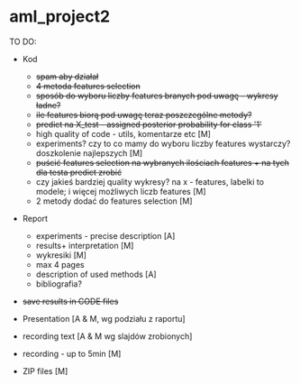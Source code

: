 # aml_project2


TO DO:

* Kod
  - ~~spam aby działał~~
  - ~~4 metoda features selection~~
  - ~~sposób do wyboru liczby features branych pod uwagę - wykresy ładne?~~ 
  - ~~ile features biorą pod uwagę teraz poszczególne metody?~~
  - ~~predict na X_test - assigned posterior probability for class '1'~~
  - high quality of code - utils, komentarze etc [M]
  - experiments? czy to co mamy do wyboru liczby features wystarczy? doszkolenie najlepszych [M]
  - ~~puścić features selection na wybranych ilościach features + na tych dla testa predict zrobić~~
  - czy jakieś bardziej quality wykresy? na x - features, labelki to modele; i więcej możliwych liczb features [M]
  - 2 metody dodać do features selection [M]
 
* Report
  - experiments - precise description [A]
  - results+ interpretation [M]
  - wykresiki [M]
  - max 4 pages
  - description of used methods [A]
  - bibliografia?

* ~~save results in CODE files~~
* Presentation [A & M, wg podziału z raportu]
* recording text [A & M wg slajdów zrobionych]
* recording - up to 5min [M]
* ZIP files [M]
